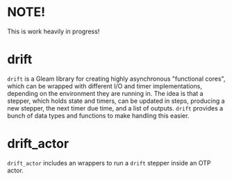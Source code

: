 # NOTE!

This is work heavily in progress!

# drift

`drift` is a Gleam library for creating highly asynchronous "functional cores",
which can be wrapped with different I/O and timer implementations,
depending on the environment they are running in.
The idea is that a stepper, which holds state and timers, can be updated
in steps, producing a new stepper, the next timer due time, and a list of
outputs. 
`drift` provides a bunch of data types and functions to make handling
this easier.

# drift_actor

`drift_actor` includes an wrappers to run a `drift` stepper inside an OTP actor.
